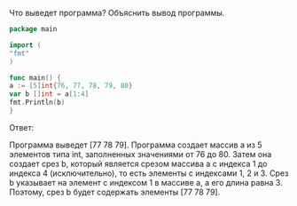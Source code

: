 Что выведет программа? Объяснить вывод программы.

```go
package main

import (
"fmt"
)

func main() {
a := [5]int{76, 77, 78, 79, 80}
var b []int = a[1:4]
fmt.Println(b)
}
```
Ответ:

Программа выведет [77 78 79].
Программа создает массив a из 5 элементов типа int, заполненных значениями от 76 до 80. 
Затем она создает срез b, который является срезом массива a с индекса 1 до индекса 4 (исключительно),
то есть элементы с индексами 1, 2 и 3. 
Срез b указывает на элемент с индексом 1 в массиве a, а его длина равна 3.
Поэтому, срез b будет содержать элементы [77 78 79].
